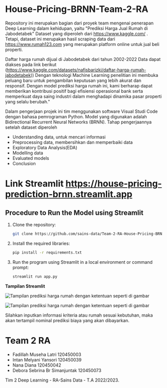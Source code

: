# House-Pricing-BRNN-Team-2-RA

Repository ini merupakan bagian dari proyek team mengenai penerapan Deep Learning dalam kehidupan, yaitu "Prediksi Harga Jual Rumah di Jabodetabek"
Dataset  yang diperoleh dari https://www.kaggle.com/ . Tetapi, dataset ini merupakan hasil scraping data dari https://www.rumah123.com yang merupakan platform online untuk jual beli properti.

Daftar harga rumah dijual di Jabodetabek dari tahun 2002-2022
Data dapat diakses pada link berikut (https://www.kaggle.com/datasets/nafisbarizki/daftar-harga-rumah-jabodetabek))
Dengan teknologi Machine Learning  penelitian ini membuka peluang baru untuk pengambilan keputusan yang lebih akurat dan responsif. Dengan model prediksi harga rumah ini, kami berharap dapat memberikan kontribusi positif bagi efisiensi operasional bank serta memperkuat daya saing industri dalam menghadapi dinamika pasar properti yang selalu berubah."

Dalam pengerjaan projek ini tim menggunakan software Visual Studi Code dengan bahasa pemrograman Python. Model yang digunakan adalah Bidirectional Recurrent Neural Networks (BRNN). 
Tahap pengerjaannya setelah dataset diperoleh
- Understanding data, untuk mencari informasi
- Preprocessing data, membersihkan dan memperbaiki data
- Exploratory Data Analysis(EDA)
- Modelling data
- Evaluated models
- Conclusion


# Link Streamlit https://house-pricing-prediction-brnn.streamlit.app

## Procedure to Run the Model using Streamlit

1. Clone the repository: 
   ```bash
   git clone https://github.com/sains-data/Team-2-RA-House-Pricing-BRNN.git
   ```

2. Install the required libraries:
   ```bash
   pip install -r requirements.txt
   ```

3. Run the program using Streamlit in a local environment or command prompt:
   ```bash
   streamlit run app.py
   ```

**Tampilan Streamlit**

![Tampilan prediksi harga rumah dengan ketentuan seperti di gambar](https://github.com/sains-data/Team-2-RA-House-Pricing-BRNN/raw/main/Screenshot%20(217).png)

![Tampilan prediksi harga rumah dengan ketentuan seperti di gambar](https://github.com/sains-data/Team-2-RA-House-Pricing-BRNN/raw/main/Screenshot%20(218).png)

Silahkan inputkan informasi kriteria atau rumah sesuai kebutuhan, maka akan tertampil nominal prediksi biaya yang akan dibayarkan.

# Team 2 RA
- Fadillah Museha Latri 120450003
- Intan Melyani Yansori 120450039
- Nana Diana 120450042
- Debora Sebrina Br Simanjuntak 120450073

Tim 2 Deep Learning - RA-Sains Data - T.A 2022/2023.
